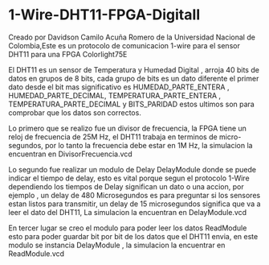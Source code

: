 # 1-Wire-DHT11-FPGA-DigitaII
Creado por Davidson Camilo Acuña Romero de la Universidad Nacional de Colombia,Este es un protocolo de comunicacion 1-wire para el sensor DHT11 para una FPGA Colorlight75E

El DHT11 es un sensor de Temperatura y Humedad Digital , arroja 40 bits de datos en grupos de 8 bits, cada grupo de bits es un dato diferente el primer dato desde el bit mas significativo es HUMEDAD_PARTE_ENTERA , HUMEDAD_PARTE_DECIMAL, TEMPERATURA_PARTE_ENTERA , TEMPERATURA_PARTE_DECIMAL y BITS_PARIDAD estos ultimos son para comprobar que los datos son correctos.

Lo primero que se realizo fue un divisor de frecuencia, la FPGA tiene un reloj de frecuencia de 25M Hz, el DHT11 trabaja en terminos de micro-segundos, por lo tanto la frecuencia debe estar en 1M Hz, la simulacion la encuentran en DivisorFrecuencia.vcd 

Lo segundo fue realizar un modulo de Delay DelayModule donde se puede indicar el tiempo de delay, esto es vital porque segun el protocolo 1-Wire dependiendo los tiempos de Delay significan un dato o una accion, por ejemplo , un delay de 480 Microsegundos es para preguntar si los sensores estan listos para transmitir, un delay de 15 microsegundos significa que va a leer el dato del DHT11, La simulacion la encuentran en DelayModule.vcd

En tercer lugar se creo el modulo para poder leer los datos ReadModule esto para poder guardar bit por bit de los datos que el DHT11 envia, en este modulo se instancia DelayModule , la simulacion la encuentrar en ReadModule.vcd
